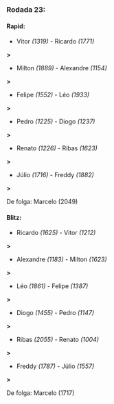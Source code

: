 ### Rodada 23:

#### Rapid:

* Vitor *(1319)*     -     Ricardo *(1771)*

 **>** 
* Milton *(1889)*     -     Alexandre *(1154)*

 **>** 
* Felipe *(1552)*     -     Léo *(1933)*

 **>** 
* Pedro *(1225)*     -     Diogo *(1237)*

 **>** 
* Renato *(1226)*     -     Ribas *(1623)*

 **>** 
* Júlio *(1716)*     -     Freddy *(1882)*

 **>** 

De folga: Marcelo (2049)

#### Blitz:

* Ricardo *(1625)*     -     Vitor *(1212)*

 **>** 
* Alexandre *(1183)*     -     Milton *(1623)*

 **>** 
* Léo *(1861)*     -     Felipe *(1387)*

 **>** 
* Diogo *(1455)*     -     Pedro *(1147)*

 **>** 
* Ribas *(2055)*     -     Renato *(1004)*

 **>** 
* Freddy *(1787)*     -     Júlio *(1557)*

 **>** 

De folga: Marcelo (1717)

